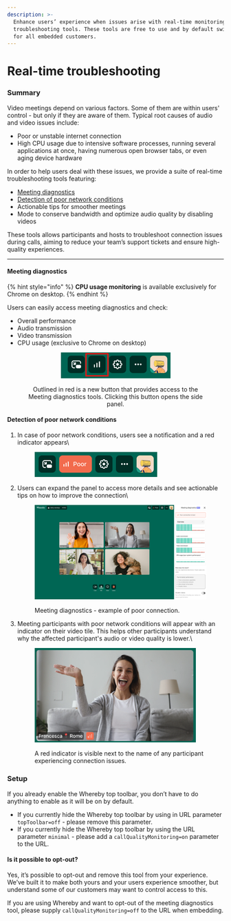```yaml
---
description: >-
  Enhance users’ experience when issues arise with real-time monitoring and
  troubleshooting tools. These tools are free to use and by default switched on
  for all embedded customers.
---
```


# Real-time troubleshooting

### Summary

Video meetings depend on various factors. Some of them are within users' control - but only if they are aware of them. Typical root causes of audio and video issues include:

* Poor or unstable internet connection
* High CPU usage due to intensive software processes, running several applications at once, having numerous open browser tabs, or even aging device hardware

In order to help users deal with these issues, we provide a suite of real-time troubleshooting tools featuring:

* [Meeting diagnostics](real-time-troubleshooting.md#meeting-diagnostics)
* [Detection of poor network conditions](real-time-troubleshooting.md#detection-of-poor-network-conditions)
* Actionable tips for smoother meetings
* Mode to conserve bandwidth and optimize audio quality by disabling videos

These tools allows participants and hosts to troubleshoot connection issues during calls, aiming to reduce your team’s support tickets and ensure high-quality experiences.&#x20;

***

#### **Meeting diagnostics**

{% hint style="info" %}
**CPU usage monitoring** is available exclusively for Chrome on desktop.
{% endhint %}

Users can easily access meeting diagnostics and check:

* Overall performance
* Audio transmission
* Video transmission
* CPU usage (exclusive to Chrome on desktop)

<div align="center">

<figure><img src="../../.gitbook/assets/image (9).png" alt="" width="255"><figcaption><p>Outlined in red is a new button that provides access to the Meeting diagnostics tools. Clicking this button opens the side panel.</p></figcaption></figure>

</div>

#### Detection of poor network conditions

1.  In case of poor network conditions, users see a notification and a red indicator appears\


    <figure><img src="../../.gitbook/assets/toptoolbar.png" alt="" width="285"><figcaption></figcaption></figure>
2.  Users can expand the panel to access more details and see actionable tips on how to improve the connection\


    <figure><img src="../../.gitbook/assets/image (16).png" alt="" width="563"><figcaption><p>Meeting diagnostics - example of poor connection.<br></p></figcaption></figure>
3.  Meeting participants with poor network conditions will appear with an indicator on their video tile. This helps other participants understand why the affected participant's audio or video quality is lower.\


    <figure><img src="../../.gitbook/assets/image (7).png" alt="" width="375"><figcaption><p>A red indicator is visible next to the name of any participant experiencing connection issues.</p></figcaption></figure>

### Setup

If you already enable the Whereby top toolbar, you don’t have to do anything to enable as it will be on by default.

* If you currently hide the Whereby top toolbar by using in URL parameter `topToolbar=off` - please remove this parameter.
* If you currently hide the Whereby top toolbar by using the URL parameter `minimal` - please add a `callQualityMonitoring=on` parameter to the URL.

#### **Is it possible to opt-out?**

Yes, it’s possible to opt-out and remove this tool from your experience. We’ve built it to make both yours and your users experience smoother, but understand some of our customers may want to control access to this.&#x20;

If you are using Whereby and want to opt-out of the meeting diagnostics tool, please supply `callQualityMonitoring=off` to the URL when embedding.

